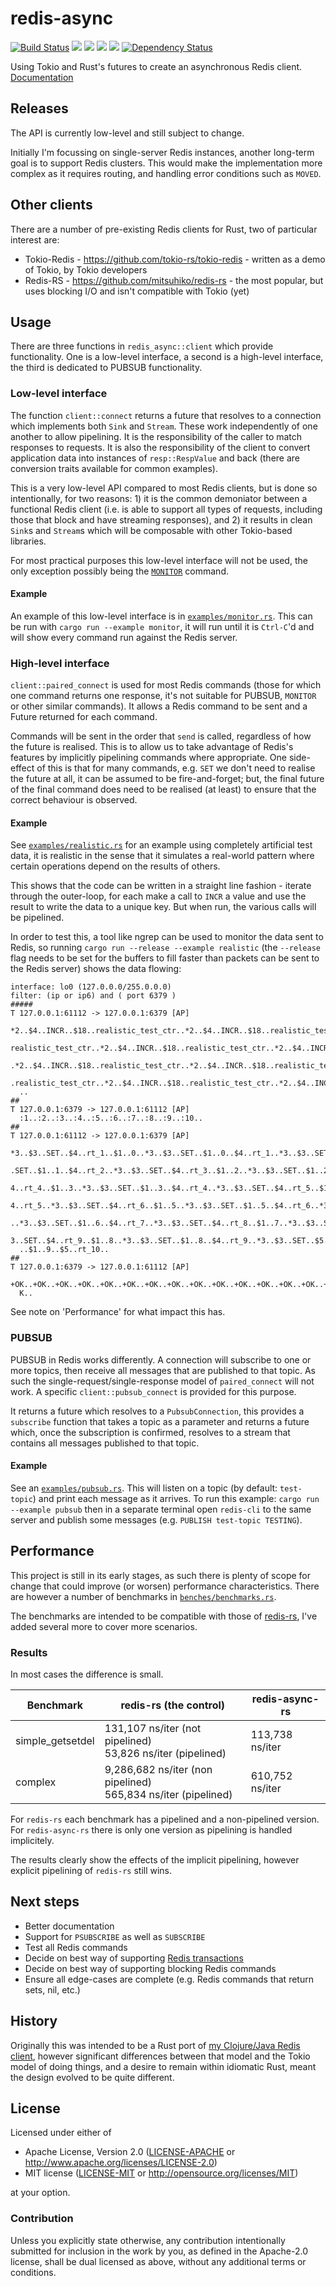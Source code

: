 # redis-async

[![Build Status](https://travis-ci.org/benashford/redis-async-rs.svg?branch=master)](https://travis-ci.org/benashford/redis-async-rs)
[![](http://meritbadge.herokuapp.com/redis-async)](https://crates.io/crates/redis-async)
[![](https://img.shields.io/crates/d/redis-async.svg)](https://crates.io/crates/redis-async)
[![](https://img.shields.io/crates/dv/redis-async.svg)](https://crates.io/crates/redis-async)
[![](https://docs.rs/redis-async/badge.svg)](https://docs.rs/redis-async/)
[![Dependency Status](https://dependencyci.com/github/benashford/redis-async-rs/badge)](https://dependencyci.com/github/benashford/redis-async-rs)

Using Tokio and Rust's futures to create an asynchronous Redis client.  [Documentation](https://docs.rs/redis-async/)

## Releases

The API is currently low-level and still subject to change.

Initially I'm focussing on single-server Redis instances, another long-term goal is to support Redis clusters.  This would make the implementation more complex as it requires routing, and handling error conditions such as `MOVED`.

## Other clients

There are a number of pre-existing Redis clients for Rust, two of particular interest are:

* Tokio-Redis - https://github.com/tokio-rs/tokio-redis - written as a demo of Tokio, by Tokio developers
* Redis-RS - https://github.com/mitsuhiko/redis-rs - the most popular, but uses blocking I/O and isn't compatible with Tokio (yet)

## Usage

There are three functions in `redis_async::client` which provide functionality.  One is a low-level interface, a second is a high-level interface, the third is dedicated to PUBSUB functionality.

### Low-level interface

The function `client::connect` returns a future that resolves to a connection which implements both `Sink` and `Stream`.  These work independently of one another to allow pipelining.  It is the responsibility of the caller to match responses to requests.  It is also the responsibility of the client to convert application data into instances of `resp::RespValue` and back (there are conversion traits available for common examples).

This is a very low-level API compared to most Redis clients, but is done so intentionally, for two reasons: 1) it is the common demoniator between a functional Redis client (i.e. is able to support all types of requests, including those that block and have streaming responses), and 2) it results in clean `Sink`s and `Stream`s which will be composable with other Tokio-based libraries.

For most practical purposes this low-level interface will not be used, the only exception possibly being the [`MONITOR`](https://redis.io/commands/monitor) command.

#### Example

An example of this low-level interface is in [`examples/monitor.rs`](examples/monitor.rs).  This can be run with `cargo run --example monitor`, it will run until it is `Ctrl-C`'d and will show every command run against the Redis server.

### High-level interface

`client::paired_connect` is used for most Redis commands (those for which one command returns one response, it's not suitable for PUBSUB, `MONITOR` or other similar commands).  It allows a Redis command to be sent and a Future returned for each command.

Commands will be sent in the order that `send` is called, regardless of how the future is realised.  This is to allow us to take advantage of Redis's features by implicitly pipelining commands where appropriate.  One side-effect of this is that for many commands, e.g. `SET` we don't need to realise the future at all, it can be assumed to be fire-and-forget; but, the final future of the final command does need to be realised (at least) to ensure that the correct behaviour is observed.

#### Example

See [`examples/realistic.rs`](examples/realistic.rs) for an example using completely artificial test data, it is realistic in the sense that it simulates a real-world pattern where certain operations depend on the results of others.

This shows that the code can be written in a straight line fashion - iterate through the outer-loop, for each make a call to `INCR` a value and use the result to write the data to a unique key.  But when run, the various calls will be pipelined.

In order to test this, a tool like ngrep can be used to monitor the data sent to Redis, so running `cargo run --release --example realistic` (the `--release` flag needs to be set for the buffers to fill faster than packets can be sent to the Redis server) shows the data flowing:

```
interface: lo0 (127.0.0.0/255.0.0.0)
filter: (ip or ip6) and ( port 6379 )
#####
T 127.0.0.1:61112 -> 127.0.0.1:6379 [AP]
  *2..$4..INCR..$18..realistic_test_ctr..*2..$4..INCR..$18..realistic_test_ctr..*2..$4..INCR..$18..
  realistic_test_ctr..*2..$4..INCR..$18..realistic_test_ctr..*2..$4..INCR..$18..realistic_test_ctr.
  .*2..$4..INCR..$18..realistic_test_ctr..*2..$4..INCR..$18..realistic_test_ctr..*2..$4..INCR..$18.
  .realistic_test_ctr..*2..$4..INCR..$18..realistic_test_ctr..*2..$4..INCR..$18..realistic_test_ctr
  ..
##
T 127.0.0.1:6379 -> 127.0.0.1:61112 [AP]
  :1..:2..:3..:4..:5..:6..:7..:8..:9..:10..
##
T 127.0.0.1:61112 -> 127.0.0.1:6379 [AP]
  *3..$3..SET..$4..rt_1..$1..0..*3..$3..SET..$1..0..$4..rt_1..*3..$3..SET..$4..rt_2..$1..1..*3..$3.
  .SET..$1..1..$4..rt_2..*3..$3..SET..$4..rt_3..$1..2..*3..$3..SET..$1..2..$4..rt_3..*3..$3..SET..$
  4..rt_4..$1..3..*3..$3..SET..$1..3..$4..rt_4..*3..$3..SET..$4..rt_5..$1..4..*3..$3..SET..$1..4..$
  4..rt_5..*3..$3..SET..$4..rt_6..$1..5..*3..$3..SET..$1..5..$4..rt_6..*3..$3..SET..$4..rt_7..$1..6
  ..*3..$3..SET..$1..6..$4..rt_7..*3..$3..SET..$4..rt_8..$1..7..*3..$3..SET..$1..7..$4..rt_8..*3..$
  3..SET..$4..rt_9..$1..8..*3..$3..SET..$1..8..$4..rt_9..*3..$3..SET..$5..rt_10..$1..9..*3..$3..SET
  ..$1..9..$5..rt_10..
##
T 127.0.0.1:6379 -> 127.0.0.1:61112 [AP]
  +OK..+OK..+OK..+OK..+OK..+OK..+OK..+OK..+OK..+OK..+OK..+OK..+OK..+OK..+OK..+OK..+OK..+OK..+OK..+O
  K..
```

See note on 'Performance' for what impact this has.

### PUBSUB

PUBSUB in Redis works differently.  A connection will subscribe to one or more topics, then receive all messages that are published to that topic.  As such the single-request/single-response model of `paired_connect` will not work.  A specific `client::pubsub_connect` is provided for this purpose.

It returns a future which resolves to a `PubsubConnection`, this provides a `subscribe` function that takes a topic as a parameter and returns a future which, once the subscription is confirmed, resolves to a stream that contains all messages published to that topic.

#### Example

See an [`examples/pubsub.rs`](examples/pubsub.rs).  This will listen on a topic (by default: `test-topic`) and print each message as it arrives.  To run this example: `cargo run --example pubsub` then in a separate terminal open `redis-cli` to the same server and publish some messages (e.g. `PUBLISH test-topic TESTING`).

## Performance

This project is still in its early stages, as such there is plenty of scope for change that could improve (or worsen) performance characteristics.  There are however a number of benchmarks in [`benches/benchmarks.rs`](benches/benchmarks.rs).

The benchmarks are intended to be compatible with those of [redis-rs](https://github.com/mitsuhiko/redis-rs), I've added several more to cover more scenarios.

### Results

In most cases the difference is small.

| Benchmark        | redis-rs (the control)                                            | redis-async-rs  |
| ---------------- | ----------------------------------------------------------------- | --------------- |
| simple_getsetdel | 131,107 ns/iter (not pipelined)<br>53,826 ns/iter (pipelined)     | 113,738 ns/iter |
| complex          | 9,286,682 ns/iter (non pipelined)<br>565,834 ns/iter (pipelined)  | 610,752 ns/iter |

For `redis-rs` each benchmark has a pipelined and a non-pipelined version.  For `redis-async-rs` there is only one version as pipelining is handled implicitely.

The results clearly show the effects of the implicit pipelining, however explicit pipelining of `redis-rs` still wins.

## Next steps

* Better documentation
* Support for `PSUBSCRIBE` as well as `SUBSCRIBE`
* Test all Redis commands
* Decide on best way of supporting [Redis transactions](https://redis.io/topics/transactions)
* Decide on best way of supporting blocking Redis commands
* Ensure all edge-cases are complete (e.g. Redis commands that return sets, nil, etc.)

## History

Originally this was intended to be a Rust port of [my Clojure/Java Redis client](https://github.com/benashford/redis-async), however significant differences between that model and the Tokio model of doing things, and a desire to remain within idiomatic Rust, meant the design evolved to be quite different.

## License

Licensed under either of

* Apache License, Version 2.0 ([LICENSE-APACHE](LICENSE-APACHE) or http://www.apache.org/licenses/LICENSE-2.0)
* MIT license ([LICENSE-MIT](LICENSE-MIT) or http://opensource.org/licenses/MIT)

at your option.

### Contribution

Unless you explicitly state otherwise, any contribution intentionally submitted
for inclusion in the work by you, as defined in the Apache-2.0 license, shall be dual licensed as above, without any
additional terms or conditions.
